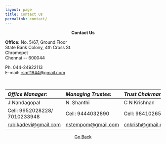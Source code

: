 ```yaml
---
layout: page
title: Contact Us
permalink: contact/
---
```


<p style="text-align: center;"><strong>Contact Us</strong></p>

**Office:**
No. 5/67, Ground Floor  
State Bank Colony, 4th Cross St.  
Chromepet  
Chennai -- 600044  

Ph. 044-24922113  
E-mail: <rsmf1944@gmail.com>  

<br>

| ***Office Manager:***       | ***Managing Trustee:*** | ***Trust Chairman:*** 
:--- |:--- |:---
 J.Nandagopal                | N. Shanthi              | C N Krishnan          
 Cell: 9952028228/ 7010233948| Cell: 9444032890        | Cell: 9841026505      
 rubikadevi@gmail.com        | nstempom@gmail.com      | cnkrish@gmail.com     


<p style="text-align: center;"><a href="#" onClick="history.go(-1)">Go Back</a></p>

